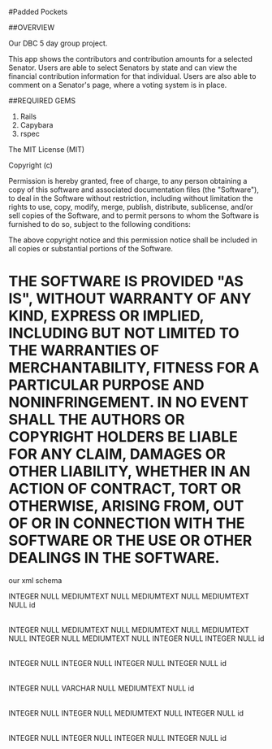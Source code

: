 #Padded Pockets

##OVERVIEW

Our DBC 5 day group project. 

This app shows the contributors and contribution amounts for a selected Senator. Users are able to select Senators by state and can view the financial contribution information for that individual. Users are also able to comment on a Senator's page, where a voting system is in place.

##REQUIRED GEMS

1. Rails
2. Capybara
3. rspec



The MIT License (MIT)

Copyright (c) <year> <copyright holders>

Permission is hereby granted, free of charge, to any person obtaining a copy
of this software and associated documentation files (the "Software"), to deal
in the Software without restriction, including without limitation the rights
to use, copy, modify, merge, publish, distribute, sublicense, and/or sell
copies of the Software, and to permit persons to whom the Software is
furnished to do so, subject to the following conditions:

The above copyright notice and this permission notice shall be included in
all copies or substantial portions of the Software.

THE SOFTWARE IS PROVIDED "AS IS", WITHOUT WARRANTY OF ANY KIND, EXPRESS OR
IMPLIED, INCLUDING BUT NOT LIMITED TO THE WARRANTIES OF MERCHANTABILITY,
FITNESS FOR A PARTICULAR PURPOSE AND NONINFRINGEMENT. IN NO EVENT SHALL THE
AUTHORS OR COPYRIGHT HOLDERS BE LIABLE FOR ANY CLAIM, DAMAGES OR OTHER
LIABILITY, WHETHER IN AN ACTION OF CONTRACT, TORT OR OTHERWISE, ARISING FROM,
OUT OF OR IN CONNECTION WITH THE SOFTWARE OR THE USE OR OTHER DEALINGS IN
THE SOFTWARE.
=======
our xml schema

<?xml version="1.0" encoding="utf-8" ?>
<!-- SQL XML created by WWW SQL Designer, http://code.google.com/p/wwwsqldesigner/ -->
<!-- Active URL: https://socrates.devbootcamp.com/sql -->
<sql>
<datatypes db="mysql">
  <group label="Numeric" color="rgb(238,238,170)">
    <type label="Integer" length="0" sql="INTEGER" re="INT" quote=""/>
    <type label="Decimal" length="1" sql="DECIMAL" re="DEC" quote=""/>
    <type label="Single precision" length="0" sql="FLOAT" quote=""/>
    <type label="Double precision" length="0" sql="DOUBLE" re="DOUBLE" quote=""/>
  </group>

  <group label="Character" color="rgb(255,200,200)">
    <type label="Char" length="1" sql="CHAR" quote="'"/>
    <type label="Varchar" length="1" sql="VARCHAR" quote="'"/>
    <type label="Text" length="0" sql="MEDIUMTEXT" re="TEXT" quote="'"/>
    <type label="Binary" length="1" sql="BINARY" quote="'"/>
    <type label="Varbinary" length="1" sql="VARBINARY" quote="'"/>
    <type label="BLOB" length="0" sql="BLOB" re="BLOB" quote="'"/>
  </group>

  <group label="Date &amp; Time" color="rgb(200,255,200)">
    <type label="Date" length="0" sql="DATE" quote="'"/>
    <type label="Time" length="0" sql="TIME" quote="'"/>
    <type label="Datetime" length="0" sql="DATETIME" quote="'"/>
    <type label="Year" length="0" sql="YEAR" quote=""/>
    <type label="Timestamp" length="0" sql="TIMESTAMP" quote="'"/>
  </group>

  <group label="Miscellaneous" color="rgb(200,200,255)">
    <type label="ENUM" length="1" sql="ENUM" quote=""/>
    <type label="SET" length="1" sql="SET" quote=""/>
    <type label="Bit" length="0" sql="bit" quote=""/>
  </group>
</datatypes><table x="516" y="217" name="users">
<row name="id" null="1" autoincrement="1">
<datatype>INTEGER</datatype>
<default>NULL</default></row>
<row name="username" null="1" autoincrement="0">
<datatype>MEDIUMTEXT</datatype>
<default>NULL</default></row>
<row name="email" null="1" autoincrement="0">
<datatype>MEDIUMTEXT</datatype>
<default>NULL</default></row>
<row name="password" null="1" autoincrement="0">
<datatype>MEDIUMTEXT</datatype>
<default>NULL</default></row>
<key type="PRIMARY" name="">
<part>id</part>
</key>
</table>
<table x="293" y="96" name="politicians">
<row name="id" null="1" autoincrement="1">
<datatype>INTEGER</datatype>
<default>NULL</default></row>
<row name="first_name" null="1" autoincrement="0">
<datatype>MEDIUMTEXT</datatype>
<default>NULL</default></row>
<row name="last_name" null="1" autoincrement="0">
<datatype>MEDIUMTEXT</datatype>
<default>NULL</default></row>
<row name="party" null="1" autoincrement="0">
<datatype>MEDIUMTEXT</datatype>
<default>NULL</default></row>
<row name="first_elected" null="1" autoincrement="0">
<datatype>INTEGER</datatype>
<default>NULL</default></row>
<row name="website" null="1" autoincrement="0">
<datatype>MEDIUMTEXT</datatype>
<default>NULL</default></row>
<row name="bio" null="1" autoincrement="0">
<datatype>INTEGER</datatype>
<default>NULL</default></row>
<row name="new field" null="1" autoincrement="0">
<datatype>INTEGER</datatype>
<default>NULL</default></row>
<key type="PRIMARY" name="">
<part>id</part>
</key>
</table>
<table x="25" y="80" name="contributions">
<row name="id" null="1" autoincrement="1">
<datatype>INTEGER</datatype>
<default>NULL</default></row>
<row name="politician_id" null="1" autoincrement="0">
<datatype>INTEGER</datatype>
<default>NULL</default><relation table="politicians" row="id" />
</row>
<row name="contributor_id" null="1" autoincrement="0">
<datatype>INTEGER</datatype>
<default>NULL</default><relation table="contributors" row="id" />
</row>
<row name="amount" null="1" autoincrement="0">
<datatype>INTEGER</datatype>
<default>NULL</default></row>
<key type="PRIMARY" name="">
<part>id</part>
</key>
</table>
<table x="288" y="343" name="contributors">
<row name="id" null="1" autoincrement="1">
<datatype>INTEGER</datatype>
<default>NULL</default></row>
<row name="name" null="1" autoincrement="0">
<datatype>VARCHAR</datatype>
<default>NULL</default></row>
<row name="industry" null="1" autoincrement="0">
<datatype>MEDIUMTEXT</datatype>
<default>NULL</default></row>
<key type="PRIMARY" name="">
<part>id</part>
</key>
</table>
<table x="493" y="28" name="comments">
<row name="id" null="1" autoincrement="1">
<datatype>INTEGER</datatype>
<default>NULL</default></row>
<row name="user_id" null="1" autoincrement="0">
<datatype>INTEGER</datatype>
<default>NULL</default><relation table="users" row="id" />
</row>
<row name="content" null="1" autoincrement="0">
<datatype>MEDIUMTEXT</datatype>
<default>NULL</default></row>
<row name="politician_id" null="1" autoincrement="0">
<datatype>INTEGER</datatype>
<default>NULL</default><relation table="politicians" row="id" />
</row>
<key type="PRIMARY" name="">
<part>id</part>
</key>
</table>
<table x="766" y="63" name="votes">
<row name="id" null="1" autoincrement="1">
<datatype>INTEGER</datatype>
<default>NULL</default></row>
<row name="vote" null="1" autoincrement="0">
<datatype>INTEGER</datatype>
<default>NULL</default></row>
<row name="comment_id" null="1" autoincrement="0">
<datatype>INTEGER</datatype>
<default>NULL</default><relation table="comments" row="id" />
</row>
<row name="user_id" null="1" autoincrement="0">
<datatype>INTEGER</datatype>
<default>NULL</default><relation table="users" row="id" />
</row>
<key type="PRIMARY" name="">
<part>id</part>
</key>
</table>
</sql>



